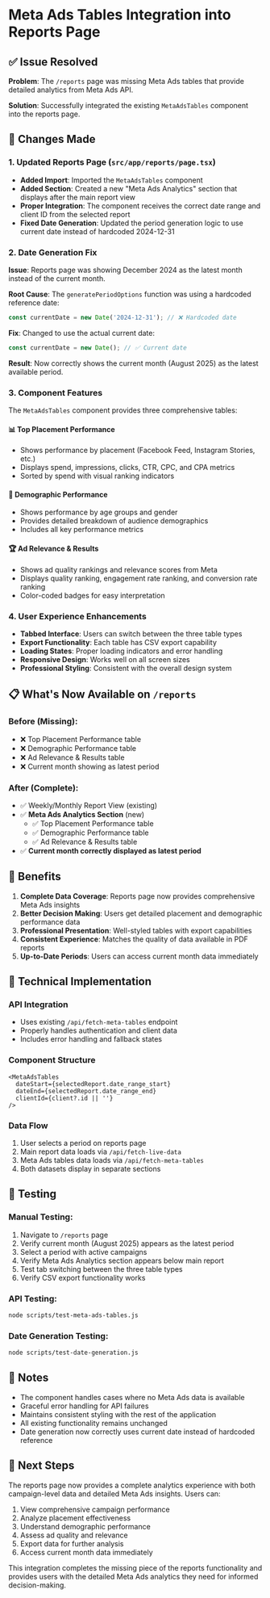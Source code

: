 # Meta Ads Tables Integration into Reports Page

## ✅ Issue Resolved
**Problem**: The `/reports` page was missing Meta Ads tables that provide detailed analytics from Meta Ads API.

**Solution**: Successfully integrated the existing `MetaAdsTables` component into the reports page.

## 🔧 Changes Made

### 1. Updated Reports Page (`src/app/reports/page.tsx`)
- **Added Import**: Imported the `MetaAdsTables` component
- **Added Section**: Created a new "Meta Ads Analytics" section that displays after the main report view
- **Proper Integration**: The component receives the correct date range and client ID from the selected report
- **Fixed Date Generation**: Updated the period generation logic to use current date instead of hardcoded 2024-12-31

### 2. Date Generation Fix
**Issue**: Reports page was showing December 2024 as the latest month instead of the current month.

**Root Cause**: The `generatePeriodOptions` function was using a hardcoded reference date:
```typescript
const currentDate = new Date('2024-12-31'); // ❌ Hardcoded date
```

**Fix**: Changed to use the actual current date:
```typescript
const currentDate = new Date(); // ✅ Current date
```

**Result**: Now correctly shows the current month (August 2025) as the latest available period.

### 3. Component Features
The `MetaAdsTables` component provides three comprehensive tables:

#### 📊 Top Placement Performance
- Shows performance by placement (Facebook Feed, Instagram Stories, etc.)
- Displays spend, impressions, clicks, CTR, CPC, and CPA metrics
- Sorted by spend with visual ranking indicators

#### 👥 Demographic Performance  
- Shows performance by age groups and gender
- Provides detailed breakdown of audience demographics
- Includes all key performance metrics

#### 🏆 Ad Relevance & Results
- Shows ad quality rankings and relevance scores from Meta
- Displays quality ranking, engagement rate ranking, and conversion rate ranking
- Color-coded badges for easy interpretation

### 4. User Experience Enhancements
- **Tabbed Interface**: Users can switch between the three table types
- **Export Functionality**: Each table has CSV export capability
- **Loading States**: Proper loading indicators and error handling
- **Responsive Design**: Works well on all screen sizes
- **Professional Styling**: Consistent with the overall design system

## 📋 What's Now Available on `/reports`

### Before (Missing):
- ❌ Top Placement Performance table
- ❌ Demographic Performance table  
- ❌ Ad Relevance & Results table
- ❌ Current month showing as latest period

### After (Complete):
- ✅ Weekly/Monthly Report View (existing)
- ✅ **Meta Ads Analytics Section** (new)
  - ✅ Top Placement Performance table
  - ✅ Demographic Performance table
  - ✅ Ad Relevance & Results table
- ✅ **Current month correctly displayed as latest period**

## 🎯 Benefits

1. **Complete Data Coverage**: Reports page now provides comprehensive Meta Ads insights
2. **Better Decision Making**: Users get detailed placement and demographic performance data
3. **Professional Presentation**: Well-styled tables with export capabilities
4. **Consistent Experience**: Matches the quality of data available in PDF reports
5. **Up-to-Date Periods**: Users can access current month data immediately

## 🔗 Technical Implementation

### API Integration
- Uses existing `/api/fetch-meta-tables` endpoint
- Properly handles authentication and client data
- Includes error handling and fallback states

### Component Structure
```tsx
<MetaAdsTables
  dateStart={selectedReport.date_range_start}
  dateEnd={selectedReport.date_range_end}
  clientId={client?.id || ''}
/>
```

### Data Flow
1. User selects a period on reports page
2. Main report data loads via `/api/fetch-live-data`
3. Meta Ads tables data loads via `/api/fetch-meta-tables`
4. Both datasets display in separate sections

## 🧪 Testing

### Manual Testing:
1. Navigate to `/reports` page
2. Verify current month (August 2025) appears as the latest period
3. Select a period with active campaigns
4. Verify Meta Ads Analytics section appears below main report
5. Test tab switching between the three table types
6. Verify CSV export functionality works

### API Testing:
```bash
node scripts/test-meta-ads-tables.js
```

### Date Generation Testing:
```bash
node scripts/test-date-generation.js
```

## 📝 Notes

- The component handles cases where no Meta Ads data is available
- Graceful error handling for API failures
- Maintains consistent styling with the rest of the application
- All existing functionality remains unchanged
- Date generation now correctly uses current date instead of hardcoded reference

## 🚀 Next Steps

The reports page now provides a complete analytics experience with both campaign-level data and detailed Meta Ads insights. Users can:

1. View comprehensive campaign performance
2. Analyze placement effectiveness
3. Understand demographic performance
4. Assess ad quality and relevance
5. Export data for further analysis
6. Access current month data immediately

This integration completes the missing piece of the reports functionality and provides users with the detailed Meta Ads analytics they need for informed decision-making. 